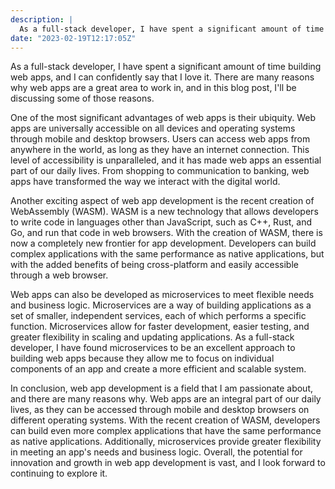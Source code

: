 ```yaml
---
description: |
  As a full-stack developer, I have spent a significant amount of time building web apps, and I can confidently say that I love it.
date: "2023-02-19T12:17:05Z"
---
```


As a full-stack developer, I have spent a significant amount of time building web apps, and I can confidently say that I love it. There are many reasons why web apps are a great area to work in, and in this blog post, I'll be discussing some of those reasons.

One of the most significant advantages of web apps is their ubiquity. Web apps are universally accessible on all devices and operating systems through mobile and desktop browsers. Users can access web apps from anywhere in the world, as long as they have an internet connection. This level of accessibility is unparalleled, and it has made web apps an essential part of our daily lives. From shopping to communication to banking, web apps have transformed the way we interact with the digital world.

Another exciting aspect of web app development is the recent creation of WebAssembly (WASM). WASM is a new technology that allows developers to write code in languages other than JavaScript, such as C++, Rust, and Go, and run that code in web browsers. With the creation of WASM, there is now a completely new frontier for app development. Developers can build complex applications with the same performance as native applications, but with the added benefits of being cross-platform and easily accessible through a web browser.

Web apps can also be developed as microservices to meet flexible needs and business logic. Microservices are a way of building applications as a set of smaller, independent services, each of which performs a specific function. Microservices allow for faster development, easier testing, and greater flexibility in scaling and updating applications. As a full-stack developer, I have found microservices to be an excellent approach to building web apps because they allow me to focus on individual components of an app and create a more efficient and scalable system.

In conclusion, web app development is a field that I am passionate about, and there are many reasons why. Web apps are an integral part of our daily lives, as they can be accessed through mobile and desktop browsers on different operating systems. With the recent creation of WASM, developers can build even more complex applications that have the same performance as native applications. Additionally, microservices provide greater flexibility in meeting an app's needs and business logic. Overall, the potential for innovation and growth in web app development is vast, and I look forward to continuing to explore it.
